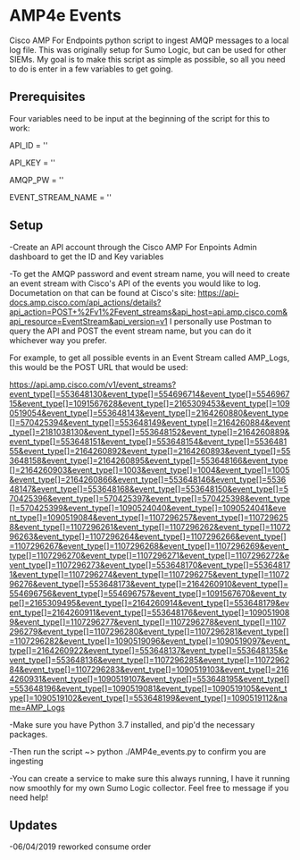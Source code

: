 # AMP4e Events
Cisco AMP For Endpoints python script to ingest AMQP messages to a local log file. This was originally setup for Sumo Logic, but can be used for other SIEMs. My goal is to make this script as simple as possible, so all you need to do is enter in a few variables to get going.

## Prerequisites
Four variables need to be input at the beginning of the script for this to work:

API_ID = ''

API_KEY = ''

AMQP_PW = ''

EVENT_STREAM_NAME = ''

## Setup
-Create an API account through the Cisco AMP For Enpoints Admin dashboard to get the ID and Key variables

-To get the AMQP password and event stream name, you will need to create an event stream with Cisco's API of the events you would like to log. Documetation on that can be found at Cisco's site: https://api-docs.amp.cisco.com/api_actions/details?api_action=POST+%2Fv1%2Fevent_streams&api_host=api.amp.cisco.com&api_resource=EventStream&api_version=v1
I personally use Postman to query the API and POST the event stream name, but you can do it whichever way you prefer. 

For example, to get all possible events in an Event Stream called AMP_Logs, this would be the POST URL that would be used:

https://api.amp.cisco.com/v1/event_streams?event_type[]=553648130&event_type[]=554696714&event_type[]=554696715&event_type[]=1091567628&event_type[]=2165309453&event_type[]=1090519054&event_type[]=553648143&event_type[]=2164260880&event_type[]=570425394&event_type[]=553648149&event_type[]=2164260884&event_type[]=2181038130&event_type[]=553648152&event_type[]=2164260889&event_type[]=553648151&event_type[]=553648154&event_type[]=553648155&event_type[]=2164260892&event_type[]=2164260893&event_type[]=553648158&event_type[]=2164260895&event_type[]=553648166&event_type[]=2164260903&event_type[]=1003&event_type[]=1004&event_type[]=1005&event_type[]=2164260866&event_type[]=553648146&event_type[]=553648147&event_type[]=553648168&event_type[]=553648150&event_type[]=570425396&event_type[]=570425397&event_type[]=570425398&event_type[]=570425399&event_type[]=1090524040&event_type[]=1090524041&event_type[]=1090519084&event_type[]=1107296257&event_type[]=1107296258&event_type[]=1107296261&event_type[]=1107296262&event_type[]=1107296263&event_type[]=1107296264&event_type[]=1107296266&event_type[]=1107296267&event_type[]=1107296268&event_type[]=1107296269&event_type[]=1107296270&event_type[]=1107296271&event_type[]=1107296272&event_type[]=1107296273&event_type[]=553648170&event_type[]=553648171&event_type[]=1107296274&event_type[]=1107296275&event_type[]=1107296276&event_type[]=553648173&event_type[]=2164260910&event_type[]=554696756&event_type[]=554696757&event_type[]=1091567670&event_type[]=2165309495&event_type[]=2164260914&event_type[]=553648179&event_type[]=2164260911&event_type[]=553648176&event_type[]=1090519089&event_type[]=1107296277&event_type[]=1107296278&event_type[]=1107296279&event_type[]=1107296280&event_type[]=1107296281&event_type[]=1107296282&event_type[]=1090519096&event_type[]=1090519097&event_type[]=2164260922&event_type[]=553648137&event_type[]=553648135&event_type[]=553648136&event_type[]=1107296285&event_type[]=1107296284&event_type[]=1107296283&event_type[]=1090519103&event_type[]=2164260931&event_type[]=1090519107&event_type[]=553648195&event_type[]=553648196&event_type[]=1090519081&event_type[]=1090519105&event_type[]=1090519102&event_type[]=553648199&event_type[]=1090519112&name=AMP_Logs

-Make sure you have Python 3.7 installed, and pip'd the necessary packages. 

-Then run the script ~> python ./AMP4e_events.py to confirm you are ingesting

-You can create a service to make sure this always running, I have it running now smoothly for my own Sumo Logic collector. Feel free to message if you need help!

## Updates
-06/04/2019 reworked consume order
